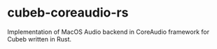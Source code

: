 # cubeb-coreaudio-rs

Implementation of MacOS Audio backend in CoreAudio framework for Cubeb written in Rust.
